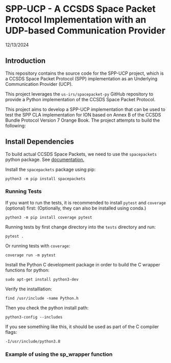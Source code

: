 # SPP-UCP - A CCSDS Space Packet Protocol Implementation with an UDP-based Communication Provider

12/13/2024

## Introduction

This repository contains the source code for the SPP-UCP project, which is a CCSDS Space Packet Protocol (SPP) implementation as an Underlying Communication Provider (UCP). 

This project leverages the `us-irs/spacepacket-py` GitHub repository to provide a Python implementation of the CCSDS Space Packet Protocol.

This project aims to develop a SPP-UCP implementation that can be used to test the SPP CLA implementation for ION based on Annex B of the CCSDS Bundle Protocol Version 7 Orange Book. The project attempts to build the following:

## Install Dependencies

To build actual CCSDS Space Packets, we need to use the `spacepackets` python package. See [documentation.](https://spacepackets.readthedocs.io/en/latest/examples.html)

Install the `spacepackets` package using pip: 

```
python3 -m pip install spacepackets
```

### Running Tests
If you want to run the tests, it is recommended to install `pytest` and `coverage` (optional) first: (Optionally, they can also be installed using conda.)

```
python3 -m pip install coverage pytest
```

Running tests by first change directory into the `tests` directory and run:

```
pytest .
```

Or running tests with `coverage`:

```
coverage run -m pytest
```

Install the Python C development package in order to  build the C wrapper functions for python:

```
sudo apt-get install python3-dev
```

Verify the installlation:

```
find /usr/include -name Python.h
```

Then you check the python install path:

```
python3-config --includes
```

If you see something like this, it should be used as part of the C compiler flags:

```
-I/usr/include/python3.8
``` 

### Example of using the sp_wrapper function





